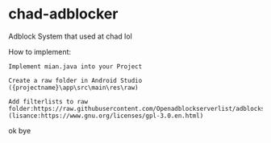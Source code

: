 # chad-adblocker
Adblock System that used at chad lol

How to implement:

    Implement mian.java into your Project

    Create a raw folder in Android Studio ({projectname}\app\src\main\res\raw)

    Add filterlists to raw folder:https://raw.githubusercontent.com/Openadblockserverlist/adblockserverlist/master/adblockserverlist.txt (lisance:https://www.gnu.org/licenses/gpl-3.0.en.html)
    
    
ok bye
